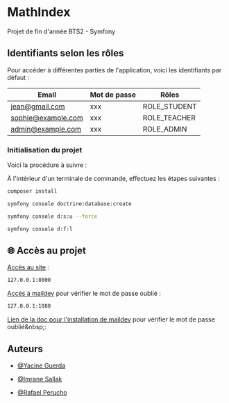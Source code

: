 # MathIndex

Projet de fin d'année BTS2 - Symfony

## Identifiants selon les rôles

Pour accéder à différentes parties de l'application, voici les identifiants par défaut&nbsp;:

| Email                     | Mot de passe | Rôles                                    |
|---------------------------|--------------|------------------------------------------|
| jean@gmail.com       | xxx          | ROLE_STUDENT                             |
| sophie@example.com   | xxx          | ROLE_TEACHER                             |                        |
| admin@example.com    | xxx          | ROLE_ADMIN                               |

### Initialisation du projet

Voici la procédure à suivre :

À l'intérieur d'un terminale de commande, effectuez les étapes suivantes&nbsp;:
```bash
composer install

symfony console doctrine:database:create

symfony console d:s:u --force

symfony console d:f:l
```

## 🌐 Accès au projet

[Accès au site](http://127.0.0.1:8000)&nbsp;:
```bash
127.0.0.1:8000
```
[Accès à maildev](http://127.0.0.1:1080) pour vérifier le mot de passe oublié&nbsp;:
```bash
127.0.0.1:1080
```

[Lien de la doc pour l'installation de maildev]([http://127.0.0.1:1080](https://github.com/maildev/maildev)) pour vérifier le mot de passe oublié&nbsp;:

## Auteurs

- [@Yacine Guerda](https://github.com/BouderBaden)

- [@Imrane Sallak](https://github.com/nygmasx)

- [@Rafael Perucho](https://github.com/PeruchoRafael)
